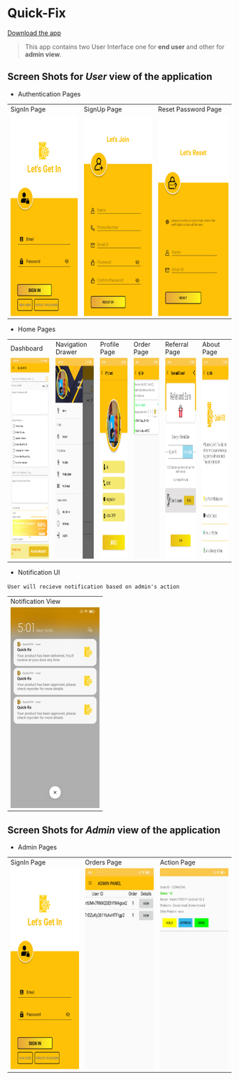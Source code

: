 # Quick-Fix
[Download the app](https://drive.google.com/file/d/1mifGUQtoMYDv5hGp7a2KULTRuKLcb4in/view?usp=share_link)
> This app contains two User Interface one for **end user** and other for **admin view**.
## Screen Shots for *User* view of the application
- Authentication Pages
<table>
  <tr>
    <td>SignIn Page</td>
     <td>SignUp Page</td>
     <td>Reset Password Page</td>
  </tr>
  <tr>
    <td>
    <img src="https://github.com/debapriy0/Quick-FIX/blob/main/SS/Screenshot_2023-05-10-16-59-50-555_com.knglord.project.jpg" alt="Login Page" height="450" width="200">
    </td>
    <td>
    <img src="https://github.com/debapriy0/Quick-FIX/blob/main/SS/Screenshot_2023-05-10-16-59-56-865_com.knglord.project.jpg" alt="SignUp Page" height="450" width="200">
      </td>
    <td>
    <img src="https://github.com/debapriy0/Quick-FIX/blob/main/SS/Screenshot_2023-05-10-17-00-02-048_com.knglord.project.jpg" alt="SignUp Page" height="450" width="200">
      </td>
  </tr>
</table>

- Home Pages
<table>
  <tr>
    <td>Dashboard</td>
     <td>Navigation Drawer</td>
     <td>Profile Page</td>
     <td>Order Page</td>
     <td>Referral Page</td>
     <td>About Page</td>
  </tr>
  <tr>
    <td>
    <img src="https://github.com/debapriy0/Quick-FIX/blob/main/SS/Screenshot_2023-05-10-16-57-51-416_com.knglord.project.png" alt="Dashboard Page" height="450" width="200">
    </td>
    <td>
    <img src="https://github.com/debapriy0/Quick-FIX/blob/main/SS/Screenshot_2023-05-10-16-57-13-468_com.knglord.project.jpg" alt="Navigation Drawer" height="450" width="200">
      </td>
    <td>
    <img src="https://github.com/debapriy0/Quick-FIX/blob/main/SS/Screenshot_2023-05-10-16-57-21-268_com.knglord.project.jpg" alt="Profile Page" height="450" width="200">
      </td>
    <td>
    <img src="https://github.com/debapriy0/Quick-FIX/blob/main/SS/Screenshot_2023-05-10-16-57-29-062_com.knglord.project.jpg" alt="Profile Page" height="450" width="200">
      </td>
    <td>
    <img src="https://github.com/debapriy0/Quick-FIX/blob/main/SS/Screenshot_2023-05-10-16-57-35-540_com.knglord.project.jpg" alt="Profile Page" height="450" width="200">
      </td>
    <td>
    <img src="https://github.com/debapriy0/Quick-FIX/blob/main/SS/Screenshot_2023-05-10-16-57-40-541_com.knglord.project.jpg" alt="Profile Page" height="450" width="200">
      </td>
  </tr>
</table>

- Notification UI

`User will recieve notification based on admin's action`
<table>
  <tr>
    <td>Notification View</td>
  </tr>
  <tr>
    <td>
    <img src="https://github.com/debapriy0/Quick-FIX/blob/main/SS/Screenshot_2023-05-10-17-01-22-017_com.knglord.project.jpg" alt="Login Page" height="450" width="200">
    </td>
  </tr>
</table>

## Screen Shots for *Admin* view of the application
- Admin Pages
<table>
  <tr>
    <td>SignIn Page</td>
     <td>Orders Page</td>
     <td>Action Page</td>
  </tr>
  <tr>
    <td>
    <img src="https://github.com/debapriy0/Quick-FIX/blob/main/SS/Screenshot_2023-05-10-16-59-50-555_com.knglord.project.jpg" alt="Login Page" height="450" width="200">
    </td>
    <td>
    <img src="https://github.com/debapriy0/Quick-FIX/blob/main/SS/Screenshot_2023-05-10-17-01-15-401_com.knglord.project.jpg" alt="SignUp Page" height="450" width="200">
      </td>
    <td>
    <img src="https://github.com/debapriy0/Quick-FIX/blob/main/SS/Screenshot_2023-05-10-17-01-08-702_com.knglord.project.jpg" alt="SignUp Page" height="450" width="200">
      </td>
  </tr>
</table>
